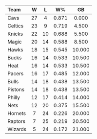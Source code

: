 | Team                             |  W  |  L  |  W%   |   GB   |
|:---------------------------------|:---:|:---:|:-----:|:------:|
| [](/r/clevelandcavs) Cavs        | 27  |  4  | 0.871 | 0.000  |
| [](/r/bostonceltics) Celtics     | 23  |  9  | 0.719 | 4.500  |
| [](/r/nyknicks) Knicks           | 22  | 10  | 0.688 | 5.500  |
| [](/r/orlandomagic) Magic        | 20  | 14  | 0.588 | 8.500  |
| [](/r/atlantahawks) Hawks        | 18  | 15  | 0.545 | 10.000 |
| [](/r/mkebucks) Bucks            | 16  | 14  | 0.533 | 10.500 |
| [](/r/heat) Heat                 | 16  | 14  | 0.533 | 10.500 |
| [](/r/pacers) Pacers             | 16  | 17  | 0.485 | 12.000 |
| [](/r/chicagobulls) Bulls        | 14  | 18  | 0.438 | 13.500 |
| [](/r/detroitpistons) Pistons    | 14  | 18  | 0.438 | 13.500 |
| [](/r/sixers) Philly             | 12  | 17  | 0.414 | 14.000 |
| [](/r/gonets) Nets               | 12  | 20  | 0.375 | 15.500 |
| [](/r/charlottehornets) Hornets  |  7  | 24  | 0.226 | 20.000 |
| [](/r/torontoraptors) Raptors    |  7  | 25  | 0.219 | 20.500 |
| [](/r/washingtonwizards) Wizards |  5  | 24  | 0.172 | 21.000 |